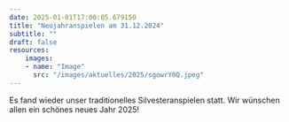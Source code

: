 ```yaml
---
date: 2025-01-01T17:00:05.679150
title: "Neujahranspielen am 31.12.2024"
subtitle: ""
draft: false
resources:
    images:
    - name: "Image"
      src: "/images/aktuelles/2025/sgowrY0Q.jpeg"
---
```


Es fand wieder unser traditionelles Silvesteranspielen statt. 
Wir wünschen allen ein schönes neues Jahr 2025!
